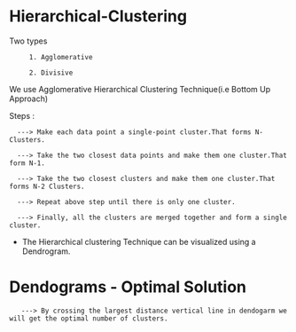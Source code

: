 # Hierarchical-Clustering

Two types 
         
         1. Agglomerative
         
         2. Divisive
         
We use Agglomerative Hierarchical Clustering Technique(i.e Bottom Up Approach)  

Steps :  

      ---> Make each data point a single-point cluster.That forms N-Clusters.
      
      ---> Take the two closest data points and make them one cluster.That form N-1.
      
      ---> Take the two closest clusters and make them one cluster.That forms N-2 Clusters.
      
      ---> Repeat above step until there is only one cluster.
      
      ---> Finally, all the clusters are merged together and form a single cluster.
      
      
* The Hierarchical clustering Technique can be visualized using a Dendrogram.  

# Dendograms - Optimal Solution
        
       ---> By crossing the largest distance vertical line in dendogarm we will get the optimal number of clusters.


      
         
